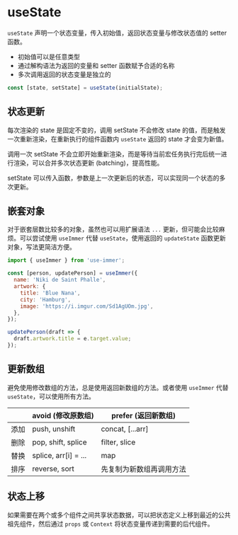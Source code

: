 # useState

`useState` 声明一个状态变量，传入初始值，返回状态变量与修改状态值的 setter 函数。

- 初始值可以是任意类型
- 通过解构语法为返回的变量和 setter 函数赋予合适的名称
- 多次调用返回的状态变量是独立的

```js
const [state, setState] = useState(initialState);
```

## 状态更新

每次渲染的 state 是固定不变的，调用 setState 不会修改 state 的值，而是触发一次重新渲染，在重新执行的组件函数内 `useState` 返回的 state 才会变为新值。

调用一次 setState 不会立即开始重新渲染，而是等待当前宏任务执行完后统一进行渲染，可以合并多次状态更新 (batching)，提高性能。

setState 可以传入函数，参数是上一次更新后的状态，可以实现同一个状态的多次更新。

## 嵌套对象

对于嵌套层数比较多的对象，虽然也可以用扩展语法 `...` 更新，但可能会比较麻烦。可以尝试使用 `useImmer` 代替 `useState`，使用返回的 `updateState` 函数更新对象，写法更简洁方便。

```js
import { useImmer } from 'use-immer';
```

```js
const [person, updatePerson] = useImmer({
  name: 'Niki de Saint Phalle',
  artwork: {
    title: 'Blue Nana',
    city: 'Hamburg',
    image: 'https://i.imgur.com/Sd1AgUOm.jpg',
  },
});
```

```js
updatePerson(draft => {
  draft.artwork.title = e.target.value;
});
```

## 更新数组

避免使用修改数组的方法，总是使用返回新数组的方法。或者使用 `useImmer` 代替 `useState`，可以使用所有方法。

|      | avoid (修改原数组)   | prefer (返回新数组)      |
| ---- | -------------------- | ------------------------ |
| 添加 | push, unshift        | concat, [...arr]         |
| 删除 | pop, shift, splice   | filter, slice            |
| 替换 | splice, arr[i] = ... | map                      |
| 排序 | reverse, sort        | 先复制为新数组再调用方法 |

## 状态上移

如果需要在两个或多个组件之间共享状态数据，可以把状态定义上移到最近的公共祖先组件，然后通过 `props` 或 `Context` 将状态变量传递到需要的后代组件。
